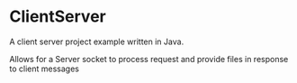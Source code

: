 # ClientServer
A client server project example written in Java.

Allows for a Server socket to process request and provide files in response to client messages
